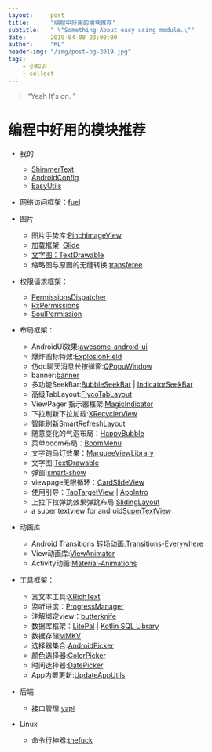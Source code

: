 ```yaml
---
layout:     post
title:      "编程中好用的模块推荐"
subtitle:   " \"Something About easy using module.\""
date:       2019-04-08 23:00:00
author:     "ML"
header-img: "/img/post-bg-2019.jpg"
tags:
    - 小知识
    - collect
---
```


> “Yeah It's on. ”
<p id = "top"></p>

# 编程中好用的模块推荐
* 我的
    - [ShimmerText](https://github.com/mamenglong/ShimmerText/tree/master/shimmerlibrary)
    - [AndroidConfig](https://github.com/mamenglong/AndroidConfig)
    - [EasyUtils](https://github.com/mamenglong/EasyUtils)
* 网络访问框架：[fuel](https://github.com/kittinunf/fuel)

* 图片
  - 图片手势库:[PinchImageView](https://github.com/boycy815/PinchImageView)
   - 加载框架: [Glide](https://github.com/bumptech/glide)
    - [文字图：TextDrawable](https://github.com/amulyakhare/TextDrawable)
    - 缩略图与原图的无缝转换:[transferee](https://github.com/Hitomis/transferee)

* 权限请求框架：
    - [PermissionsDispatcher](https://github.com/permissions-dispatcher/PermissionsDispatcher)
    - [RxPermissions](https://github.com/tbruyelle/RxPermissions)
    - [SoulPermission](https://github.com/soulqw/SoulPermission)
* 布局框架：
    + AndroidUi效果:[awesome-android-ui](https://github.com/wasabeef/awesome-android-ui)
    + 爆炸图标特效:[ExplosionField](https://github.com/tyrantgit/ExplosionField)
    + 仿qq聊天消息长按弹窗:[QPopuWindow](https://github.com/AndyAls/QPopuWindow)
    + banner:[banner](https://github.com/youth5201314/banner)
    + 多功能SeekBar:[BubbleSeekBar](https://github.com/woxingxiao/BubbleSeekBar) | [IndicatorSeekBar](https://github.com/warkiz/IndicatorSeekBar)
    + 高级TabLayout:[FlycoTabLayout](https://github.com/H07000223/FlycoTabLayout)
    - ViewPager 指示器框架:[MagicIndicator](https://github.com/hackware1993/MagicIndicator)
    - 下拉刷新下拉加载:[XRecyclerView](https://github.com/XRecyclerView/XRecyclerView)
    - 智能刷新[SmartRefreshLayout](https://github.com/scwang90/SmartRefreshLayout)
    - 随意变化的气泡布局：[HappyBubble](https://github.com/xujiaji/HappyBubble)
    - 菜单boom布局：[BoomMenu](https://github.com/Nightonke/BoomMenu)
    - 文字跑马灯效果：[MarqueeViewLibrary](https://github.com/gongwen/MarqueeViewLibrary)
    - 文字图:[TextDrawable](https://github.com/amulyakhare/TextDrawable)
    - 弹窗:[smart-show](https://github.com/the-pig-of-jungle/smart-show)
    - viewpage无限循环：[CardSlideView](https://github.com/crazysunj/CardSlideView)
    - 使用引导：[TapTargetView](https://github.com/KeepSafe/TapTargetView) | [AppIntro](https://github.com/AppIntro/AppIntro)
    - 上拉下拉弹跳效果弹跳布局:[SlidingLayout](https://github.com/HomHomLin/SlidingLayout)
    - a super textview for android[SuperTextView](https://github.com/lygttpod/SuperTextView)
* 动画库
    + Android Transitions 转场动画:[Transitions-Everywhere](https://github.com/andkulikov/Transitions-Everywhere)
    + View动画库:[ViewAnimator](https://github.com/florent37/ViewAnimator)
    + Activity动画:[Material-Animations](https://github.com/lgvalle/Material-Animations)

* 工具框架：
    + 富文本工具:[XRichText](https://github.com/sendtion/XRichText)
    - 监听进度：[ProgressManager](https://github.com/JessYanCoding/ProgressManager)
    - 注解绑定view：[butterknife](https://github.com/JakeWharton/butterknife)
    - 数据库框架：[LitePal](https://github.com/LitePalFramework/LitePal) | [Kotlin SQL Library](https://github.com/JetBrains/Exposed)
    - 数据存储[MMKV](https://github.com/Tencent/MMKV)
    + 选择器集合:[AndroidPicker](https://github.com/gzu-liyujiang/AndroidPicker)
    - 颜色选择器:[ColorPicker](https://github.com/jaredrummler/ColorPicker)
    + 时间选择器:[DatePicker](https://github.com/AigeStudio/DatePicker)
    - App内置更新:[UpdateAppUtils](https://github.com/teprinciple/UpdateAppUtils)


* 后端
    + 接口管理:[yapi](https://github.com/YMFE/yapi)

* Linux 
    + 命令行神器:[thefuck](https://github.com/nvbn/thefuck)